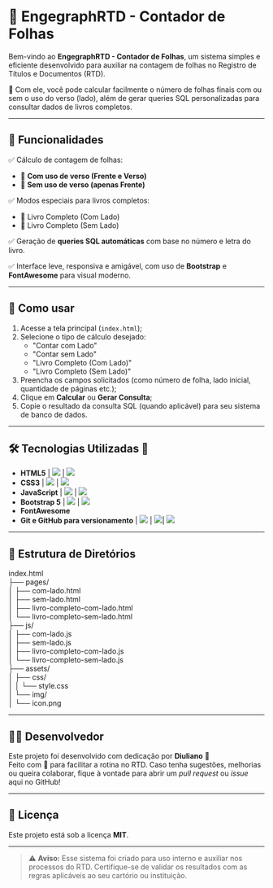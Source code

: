 # 📄 EngegraphRTD - Contador de Folhas

Bem-vindo ao **EngegraphRTD - Contador de Folhas**, um sistema simples e eficiente desenvolvido para auxiliar na contagem de folhas no Registro de Títulos e Documentos (RTD).

🔢 Com ele, você pode calcular facilmente o número de folhas finais com ou sem o uso do verso (lado), além de gerar queries SQL personalizadas para consultar dados de livros completos.

---

## 🚀 Funcionalidades

✅ Cálculo de contagem de folhas:
- 📘 **Com uso de verso (Frente e Verso)**
- 📗 **Sem uso de verso (apenas Frente)**

✅ Modos especiais para livros completos:
- 📒 Livro Completo (Com Lado)
- 📙 Livro Completo (Sem Lado)

✅ Geração de **queries SQL automáticas** com base no número e letra do livro.

✅ Interface leve, responsiva e amigável, com uso de **Bootstrap** e **FontAwesome** para visual moderno.

---

## 🧩 Como usar

1. Acesse a tela principal (`index.html`);
2. Selecione o tipo de cálculo desejado:
   - "Contar com Lado"
   - "Contar sem Lado"
   - "Livro Completo (Com Lado)"
   - "Livro Completo (Sem Lado)"
3. Preencha os campos solicitados (como número de folha, lado inicial, quantidade de páginas etc.);
4. Clique em **Calcular** ou **Gerar Consulta**;
5. Copie o resultado da consulta SQL (quando aplicável) para seu sistema de banco de dados.

---

## 🛠️ Tecnologias Utilizadas 🧪

- **HTML5** | <img src="https://img.shields.io/badge/HTML5-E34F26?style=for-the-badge&logo=html5&logoColor=white" /> | <img src="https://skillicons.dev/icons?i=html" />
- **CSS3** | <img src="https://img.shields.io/badge/CSS3-1572B6?style=for-the-badge&logo=css3&logoColor=white" /> | <img src="https://skillicons.dev/icons?i=css" />
- **JavaScript** | <img src="https://img.shields.io/badge/Javascript-323330?style=for-the-badge&logo=javascript&logoColor=F7DF1E" /> | <img src="https://skillicons.dev/icons?i=js" />
- **Bootstrap 5** | <img src="https://img.shields.io/badge/Bootstrap-563D7C?style=for-the-badge&logo=bootstrap&logoColor=white" /> | <img src="https://skillicons.dev/icons?i=bootstrap" />
- **FontAwesome**
- **Git e GitHub para versionamento** | <img src="https://img.shields.io/badge/GitHub-100000?style=for-the-badge&logo=github&logoColor=white" /> | <img src="https://skillicons.dev/icons?i=git" />| <img src="https://skillicons.dev/icons?i=github" />

---

## 📁 Estrutura de Diretórios

index.html  
├── pages/  
│   ├── com-lado.html  
│   ├── sem-lado.html  
│   ├── livro-completo-com-lado.html  
│   └── livro-completo-sem-lado.html  
├── js/  
│   ├── com-lado.js  
│   ├── sem-lado.js  
│   ├── livro-completo-com-lado.js  
│   └── livro-completo-sem-lado.js  
├── assets/  
│   ├── css/  
│   │   └── style.css  
│   └── img/  
│       └── icon.png  


---

## 👨‍💻 Desenvolvedor

Este projeto foi desenvolvido com dedicação por **Diuliano** 🧠  
Feito com 💙 para facilitar a rotina no RTD.
Caso tenha sugestões, melhorias ou queira colaborar, fique à vontade para abrir um _pull request_ ou _issue_ aqui no GitHub!

---

## 📝 Licença

Este projeto está sob a licença **MIT**. 

---

> ⚠️ **Aviso:** Esse sistema foi criado para uso interno e auxiliar nos processos do RTD. Certifique-se de validar os resultados com as regras aplicáveis ao seu cartório ou instituição.

